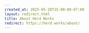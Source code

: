 ```yaml
---
created_at: 2025-05-20T15:00:00-07:00
layout: redirect.html
title: About Herd Works
redirect: https://herd.works/about/
---
```

